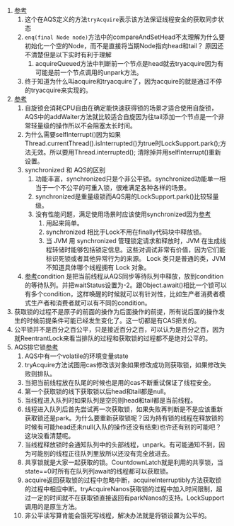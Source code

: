 1. [参考](http://www.cnblogs.com/yulinfeng/p/6874240.html)     
    1. 这个在AQS定义的方法`tryAcquire`表示该方法保证线程安全的获取同步状态   
    1. `enq(final Node node)`方法中的compareAndSetHead不太理解为什么要初始化一个空的Node，而不是直接将当期Node指向head和tail？ 
    原因还不清楚但是以下实时有利于理解
        1. acquireQueued方法中判断前一个节点是head就去tryacquire因为有可能是前一个节点调用的unpark方法。
    1. 终于知道为什么叫acquire和tryacquire了，因为acquire的就是通过不停的tryacquire来实现的。   
1. [参考](https://www.cnblogs.com/waterystone/p/4920797.html)     
    1. 自旋锁会消耗CPU自由在确定能快速获得锁的场景才适合使用自旋锁，AQS中的addWaiter方法就比较适合自旋因为往tail添加一个节点是一个非常轻量级的操作所以不会阻塞太长时间。   
    1. 为什么需要selfInterrupt()因为如果Thread.currentThread().isInterrupted()为true时LockSupport.park();方法无效。所以要用Thread.interrupted();
    清除掉并用selfInterrupt()重新设置。      
    1. synchronized 和 AQS的区别      
        1. 功能丰富，synchronized只是个非公平锁。synchronized功能单一相当于一个不公平的可重入锁，很难满足各种各样的场景。  
        1. synchronized是重量级锁而AQS用的LockSupport.park()比较轻量级。   
        1. 没有性能问题，满足使用场景时应该使用synchronized因为[参考](https://blog.csdn.net/fw0124/article/details/6672522)     
            1. 用起来简单。   
            1. synchronized 相比于Lock不用在finally代码块中释放锁。    
            1. 当 JVM 用 synchronized 管理锁定请求和释放时，JVM 在生成线程转储时能够包括锁定信息。这些对调试非常有价值，因为它们能标识死锁或者其他异常行为的来源。 Lock 类只是普通的类，JVM 不知道具体哪个线程拥有 Lock 对象。     
    1. [参考](https://blog.csdn.net/xiaoxufox/article/details/51353679)condition 是把当前线程从AQS同步等待队列中释放，放到condition的等待队列。并把waitStatus设置为-2。跟Object.await()相比一个锁可以有多个condition，这样唤醒的时候就可以有针对性，比如生产者消费者模式生产者和消费者就可以有不同的condition。   
1. 获取锁的过程不是原子的前面的操作为后面操作的前提，所有说后面的操作发生的时候前提条件可能已经发生变化了。这一切都是有CAS把关的。   
1. 公平锁并不是百分之百公平，只是接近百分之百，可以认为是百分之百，因为就ReentrantLock来看当排队的过程和获取锁的过程都不是绝对公平的。   
1. AQS排它锁[参考](http://www.infoq.com/cn/articles/jdk1.8-abstractqueuedsynchronizer#anch112663)    
    1. AQS中有一个volatile的环境变量state
    1. tryAcquire方法试图用cas修改该对象如果修改成功则获取锁，如果修改失败则排队。
    1. 当把当前线程放在队尾的时候也是用的cas不断重试保证了线程安全。   
    1. 第一个获取锁的线下获取锁以后head和tail都是null。  
    1. 当线程进入队列时如果队列是空的则head和tail都是当前线程。  
    1. 线程进入队列后首先尝试再一次获取锁，如果失败再判断是不是应该重新获取锁还是park。为什么要重新获取锁呢？因为持有锁的线程在释放锁的时候有可能head还未null(入队的操作还没有结束)也许还有别的可能吧？这块没看清楚呢。
    1. 当线程释放锁时会通知队列中的头部线程，unpark。有可能通知不到，因为可能别的线程正往队列里放所以还没有完全放进去。    
    1. 共享锁就是大家一起获取的锁。CountdownLatch就是利用的共享锁，当state==0时所有在队列列await的线程都可以获取锁。
    1. acquire返回获取锁的过程中忽略中断，acquireInterruptibly方法获取锁的过程中相应中断。tryAcquireNanos获取锁的过程中加入时间限制，超过一定的时间就不在获取锁直接返回有parkNanos的支持。LockSupport调用的是原生方法。    
    1. 非公平读写算肯能会饿死写线程，解决办法就是将锁设置为公平的。    
    
            
    
    
